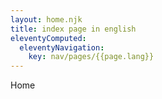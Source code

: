 ```yaml
---
layout: home.njk
title: index page in english
eleventyComputed:
  eleventyNavigation:
    key: nav/pages/{{page.lang}}
---
```


Home
